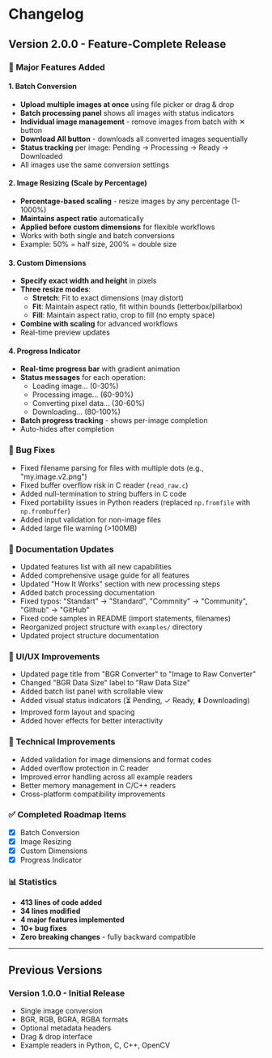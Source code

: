 # Changelog

## Version 2.0.0 - Feature-Complete Release

### 🎉 Major Features Added

#### 1. Batch Conversion
- **Upload multiple images at once** using file picker or drag & drop
- **Batch processing panel** shows all images with status indicators
- **Individual image management** - remove images from batch with ✕ button
- **Download All button** - downloads all converted images sequentially
- **Status tracking** per image: Pending → Processing → Ready → Downloaded
- All images use the same conversion settings

#### 2. Image Resizing (Scale by Percentage)
- **Percentage-based scaling** - resize images by any percentage (1-1000%)
- **Maintains aspect ratio** automatically
- **Applied before custom dimensions** for flexible workflows
- Works with both single and batch conversions
- Example: 50% = half size, 200% = double size

#### 3. Custom Dimensions
- **Specify exact width and height** in pixels
- **Three resize modes**:
  - **Stretch**: Fit to exact dimensions (may distort)
  - **Fit**: Maintain aspect ratio, fit within bounds (letterbox/pillarbox)
  - **Fill**: Maintain aspect ratio, crop to fill (no empty space)
- **Combine with scaling** for advanced workflows
- Real-time preview updates

#### 4. Progress Indicator
- **Real-time progress bar** with gradient animation
- **Status messages** for each operation:
  - Loading image... (0-30%)
  - Processing image... (60-90%)
  - Converting pixel data... (30-60%)
  - Downloading... (80-100%)
- **Batch progress tracking** - shows per-image completion
- Auto-hides after completion

### 🐛 Bug Fixes
- Fixed filename parsing for files with multiple dots (e.g., "my.image.v2.png")
- Fixed buffer overflow risk in C reader (`read_raw.c`)
- Added null-termination to string buffers in C code
- Fixed portability issues in Python readers (replaced `np.fromfile` with `np.frombuffer`)
- Added input validation for non-image files
- Added large file warning (>100MB)

### 📝 Documentation Updates
- Updated features list with all new capabilities
- Added comprehensive usage guide for all features
- Updated "How It Works" section with new processing steps
- Added batch processing documentation
- Fixed typos: "Standart" → "Standard", "Commnity" → "Community", "Github" → "GitHub"
- Fixed code samples in README (import statements, filenames)
- Reorganized project structure with `examples/` directory
- Updated project structure documentation

### 🎨 UI/UX Improvements
- Updated page title from "BGR Converter" to "Image to Raw Converter"
- Changed "BGR Data Size" label to "Raw Data Size"
- Added batch list panel with scrollable view
- Added visual status indicators (⏳ Pending, ✓ Ready, ⬇️ Downloading)
- Improved form layout and spacing
- Added hover effects for better interactivity

### 🔧 Technical Improvements
- Added validation for image dimensions and format codes
- Added overflow protection in C reader
- Improved error handling across all example readers
- Better memory management in C/C++ readers
- Cross-platform compatibility improvements

### ✅ Completed Roadmap Items
- [x] Batch Conversion
- [x] Image Resizing
- [x] Custom Dimensions
- [x] Progress Indicator

### 📊 Statistics
- **413 lines of code added**
- **34 lines modified**
- **4 major features implemented**
- **10+ bug fixes**
- **Zero breaking changes** - fully backward compatible

---

## Previous Versions

### Version 1.0.0 - Initial Release
- Single image conversion
- BGR, RGB, BGRA, RGBA formats
- Optional metadata headers
- Drag & drop interface
- Example readers in Python, C, C++, OpenCV
